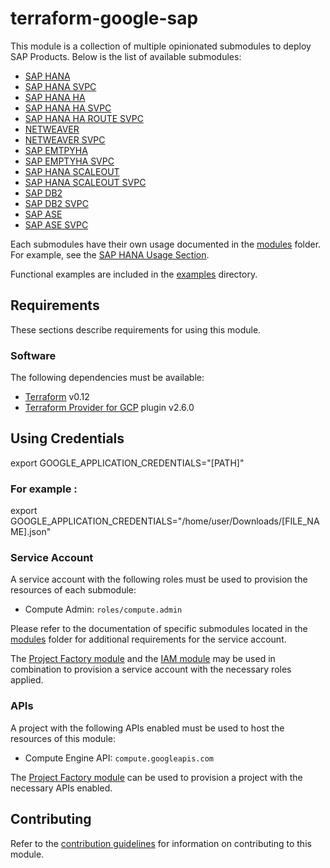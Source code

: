 # terraform-google-sap

This module is a collection of multiple opinionated submodules to deploy SAP Products.
Below is the list of available submodules:

- [SAP HANA](./modules/sap_hana/README.md)
- [SAP HANA SVPC](./modules/sap_hana_svpc/README.md)
- [SAP HANA HA](./modules/sap_hana_ha/README.md)
- [SAP HANA HA SVPC](./modules/sap_hana_ha_svpc/README.md)
- [SAP HANA HA ROUTE SVPC](./modules/sap_hana_ha_route_svpc/README.md)
- [NETWEAVER](./modules/netweaver/README.md)
- [NETWEAVER SVPC](./modules/netweaver_svpc/README.md)
- [SAP EMTPYHA](./modules/sap_emptyha/README.md)
- [SAP EMPTYHA SVPC](./modules/sap_emptyha_svpc/README.md)
- [SAP HANA SCALEOUT](./modules/sap_hana_scaleout/README.md)
- [SAP HANA SCALEOUT SVPC](./modules/sap_hana_scaleout_svpc/README.md)
- [SAP DB2](./modules/sap_db2/README.md)
- [SAP DB2 SVPC](./modules/sap_db2_svpc/README.md)
- [SAP ASE](./modules/sap_ase/README.md)
- [SAP ASE SVPC](./modules/sap_ase_svpc/README.md)


Each submodules have their own usage documented in the [modules](./modules) folder.
For example, see the [SAP HANA Usage Section](./modules/sap_hana/README.md#Usage).

Functional examples are included in the
[examples](./examples/) directory.

[^]: (autogen_docs_start)

[^]: (autogen_docs_end)

## Requirements

These sections describe requirements for using this module.

### Software

The following dependencies must be available:

- [Terraform][terraform] v0.12
- [Terraform Provider for GCP][terraform-provider-gcp] plugin v2.6.0

## Using Credentials

export GOOGLE_APPLICATION_CREDENTIALS="[PATH]"

### For example :

export GOOGLE_APPLICATION_CREDENTIALS="/home/user/Downloads/[FILE_NAME].json"

### Service Account

A service account with the following roles must be used to provision
the resources of each submodule:

- Compute Admin: `roles/compute.admin`

Please refer to the documentation of specific submodules located in the [modules](./modules/) folder for additional requirements for the service account.

The [Project Factory module][project-factory-module] and the
[IAM module][iam-module] may be used in combination to provision a
service account with the necessary roles applied.

### APIs

A project with the following APIs enabled must be used to host the
resources of this module:

- Compute Engine API: `compute.googleapis.com`

The [Project Factory module][project-factory-module] can be used to
provision a project with the necessary APIs enabled.

## Contributing

Refer to the [contribution guidelines](./CONTRIBUTING.md) for
information on contributing to this module.

[iam-module]: https://registry.terraform.io/modules/terraform-google-modules/iam/google
[project-factory-module]: https://registry.terraform.io/modules/terraform-google-modules/project-factory/google
[terraform-provider-gcp]: https://www.terraform.io/docs/providers/google/index.html
[terraform]: https://www.terraform.io/downloads.html
